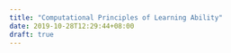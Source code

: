 ```yaml
---
title: "Computational Principles of Learning Ability"
date: 2019-10-28T12:29:44+08:00
draft: true
---
```


